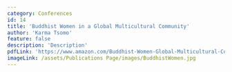 ```yaml
---
category: Conferences
id: 14
title: 'Buddhist Women in a Global Multicultural Community'
author: 'Karma Tsomo'
feature: false
description: 'Description'
pdfLink: 'https://www.amazon.com/Buddhist-Women-Global-Multicultural-Community/dp/B005FHW8A8/ref=sr_1_1?s=books&ie=UTF8&qid=1381809952&sr=1-1&keywords=Buddhist+Women+in+a+Global+Multicultural+Community'
imageLink: /assets/Publications Page/images/BuddhistWomen.jpg
---
```

